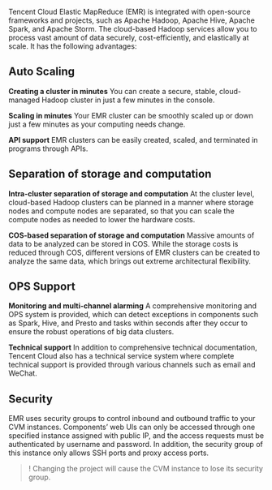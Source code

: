 Tencent Cloud Elastic MapReduce (EMR) is integrated with open-source frameworks and projects, such as Apache Hadoop, Apache Hive, Apache Spark, and Apache Storm. The cloud-based Hadoop services allow you to process vast amount of data securely, cost-efficiently, and elastically at scale. It has the following advantages: 

## Auto Scaling
 **Creating a cluster in minutes**
You can create a secure, stable, cloud-managed Hadoop cluster in just a few minutes in the console.

 **Scaling in minutes**
Your EMR cluster can be smoothly scaled up or down just a few minutes as your computing needs change.

 **API support**
EMR clusters can be easily created, scaled, and terminated in programs through APIs.

## Separation of storage and computation
 **Intra-cluster separation of storage and computation**
At the cluster level, cloud-based Hadoop clusters can be planned in a manner where storage nodes and compute nodes are separated, so that you can scale the compute nodes as needed to lower the hardware costs.

 **COS-based separation of storage and computation**
Massive amounts of data to be analyzed can be stored in COS. While the storage costs is reduced through COS, different versions of EMR clusters can be created to analyze the same data, which brings out extreme architectural flexibility.

## OPS Support
 **Monitoring and multi-channel alarming**
A comprehensive monitoring and OPS system is provided, which can detect exceptions in components such as Spark, Hive, and Presto and tasks within seconds after they occur to ensure the robust operations of big data clusters.

 **Technical support**
In addition to comprehensive technical documentation, Tencent Cloud also has a technical service system where complete technical support is provided through various channels such as email and WeChat.

## Security
EMR uses security groups to control inbound and outbound traffic to your CVM instances. Components’ web UIs can only be accessed through one specified instance assigned with public IP, and the access requests must be authenticated by username and password. In addition, the security group of this instance only allows SSH ports  and proxy access ports.
>! Changing the project will cause the CVM instance to lose its security group.

